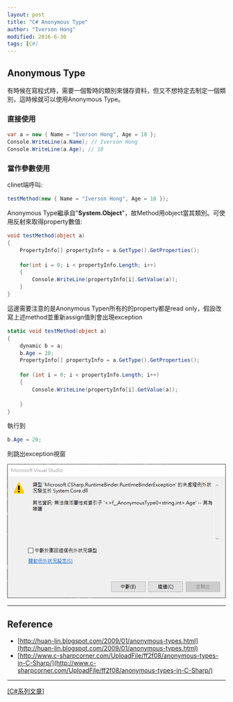 ```yaml
---
layout: post
title: "C# Anonymous Type"
author: "Iverson Hong"
modified: 2016-6-30
tags: [C#]
---
```


## Anonymous Type ##

有時候在寫程式時，需要一個暫時的類別來儲存資料，但又不想特定去制定一個類別，這時候就可以使用Anonymous Type。

### 直接使用 ###

~~~csharp
var a = new { Name = "Iverson Hong", Age = 18 };
Console.WriteLine(a.Name); // Iverson Hong
Console.WriteLine(a.Age); // 18
~~~

### 當作參數使用 ###

clinet端呼叫:

~~~csharp
testMethod(new { Name = "Iverson Hong", Age = 18 });
~~~

Anonymous Type繼承自"**System.Object**"，故Method用object當其類別。可使用反射來取得property數值:

~~~csharp
void testMethod(object a)
{
    PropertyInfo[] propertyInfo = a.GetType().GetProperties();

    for(int i = 0; i < propertyInfo.Length; i++)
    {
        Console.WriteLine(propertyInfo[i].GetValue(a));
    }
}
~~~

這邊需要注意的是Anonymous Typen所有的的property都是read only，假設改寫上述method並重新assign值則會出現exception

~~~csharp
static void testMethod(object a)
{
    dynamic b = a;
    b.Age = 20;
    PropertyInfo[] propertyInfo = a.GetType().GetProperties();

    for (int i = 0; i < propertyInfo.Length; i++)
    {
        Console.WriteLine(propertyInfo[i].GetValue(a));

    }
}
~~~

執行到

~~~csharp
b.Age = 20;
~~~

則跳出exception視窗

![](..\images\postImage\CSharp_Anonymous_Type\001.png)

----------

## Reference ##

 - [http://huan-lin.blogspot.com/2009/01/anonymous-types.html](http://huan-lin.blogspot.com/2009/01/anonymous-types.html)
 - [http://www.c-sharpcorner.com/UploadFile/ff2f08/anonymous-types-in-C-Sharp/](http://www.c-sharpcorner.com/UploadFile/ff2f08/anonymous-types-in-C-Sharp/)

----------

[[C#系列文章]](http://iverson127.github.io/tags/#C#)